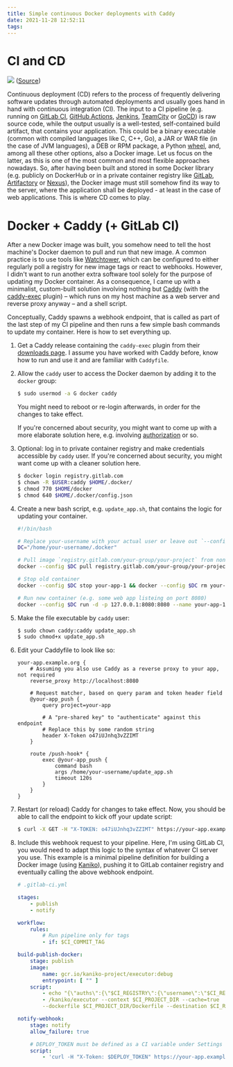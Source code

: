 ```yaml
---
title: Simple continuous Docker deployments with Caddy
date: 2021-11-28 12:52:11
tags:
---
```


# CI and CD

![](https://apps.muetsch.io/images/o:auto/rs,s:640?image=https://muetsch.io/images/cicd1.png)
([Source](https://harness.io/blog/continuous-delivery-tools/))

Continuous deployment (CD) refers to the process of frequently delivering software updates through automated deployments and usually goes hand in hand with continuous integration (CI). The input to a CI pipeline (e.g. running on [GitLab CI](https://docs.gitlab.com/ee/ci/), [GitHub Actions](https://github.com/features/actions), [Jenkins](https://www.jenkins.io/), [TeamCity](https://www.jetbrains.com/teamcity/) or [GoCD](https://www.gocd.org/)) is raw source code, while the output usually is a well-tested, self-contained build artifact, that contains your application. This could be a binary executable (common with compiled languages like C, C++, Go), a JAR or WAR file (in the case of JVM languages), a DEB or RPM package, a Python [wheel](https://www.python.org/dev/peps/pep-0427/), and, among all these other options, also a Docker image. Let us focus on the latter, as this is one of the most common and most flexible approaches nowadays. So, after having been built and stored in some Docker library (e.g. publicly on DockerHub or in a private container registry like [GitLab](https://docs.gitlab.com/ee/user/packages/), [Artifactory](https://jfrog.com/artifactory/) or [Nexus](https://www.sonatype.com/products/repository-pro)), the Docker image must still somehow find its way to the server, where the application shall be deployed - at least in the case of web applications. This is where CD comes to play. 

# Docker + Caddy (+ GitLab CI)
After a new Docker image was built, you somehow need to tell the host machine's Docker daemon to pull and run that new image. A common practice is to use tools like [Watchtower](https://containrrr.dev/watchtower/), which can be configured to either regularly poll a registry for new image tags or react to webhooks. However, I didn't want to run another extra software tool solely for the purpose of updating my Docker container. As a consequence, I came up with a minimalist, custom-built solution involving nothing but [Caddy](https://caddyserver.com/) (with the [caddy-exec](https://github.com/abiosoft/caddy-exec) plugin) – which runs on my host machine as a web server and reverse proxy anyway – and a shell script. 

Conceptually, Caddy spawns a webhook endpoint, that is called as part of the last step of my CI pipeline and then runs a few simple bash commands to update my container. Here is how to set everything up.

1. Get a Caddy release containing the `caddy-exec` plugin from their [downloads page](https://caddyserver.com/download?package=github.com%2Fabiosoft%2Fcaddy-exec). I assume you have worked with Caddy before, know how to run and use it and are familiar with `Caddyfile`. 
1. Allow the `caddy` user to access the Docker daemon by adding it to the `docker` group:
    ```bash
    $ sudo usermod -a G docker caddy
    ```
    You might need to reboot or re-login afterwards, in order for the changes to take effect.

    If you're concerned about security, you might want to come up with a more elaborate solution here, e.g. involving [authorization](https://docs.docker.com/engine/extend/plugins_authorization/) or so.
1. Optional: log in to private container registry and make credentials accessible by `caddy` user. If you're concerned about security, you might want come up with a cleaner solution here. 
    ```bash
    $ docker login registry.gitlab.com
    $ chown -R $USER:caddy $HOME/.docker/
    $ chmod 770 $HOME/docker
    $ chmod 640 $HOME/.docker/config.json
    ```
1. Create a new bash script, e.g. `update_app.sh`, that contains the logic for updating your container.
    ```bash
    #!/bin/bash

    # Replace your-username with your actual user or leave out `--config` when using public registry
    DC="/home/your-username/.docker"
    
    # Pull image `registry.gitlab.com/your-group/your-project` from non-public GitLab container registry
    docker --config $DC pull registry.gitlab.com/your-group/your-project

    # Stop old container
    docker --config $DC stop your-app-1 && docker --config $DC rm your-app-1

    # Run new container (e.g. some web app listeing on port 8080)
    docker --config $DC run -d -p 127.0.0.1:8080:8080 --name your-app-1 registry.gitlab.com/your-group/your-project:latest
    ```

1. Make the file executable by `caddy` user:
    ```bash
    $ sudo chown caddy:caddy update_app.sh
    $ sudo chmod+x update_app.sh
    ```
1. Edit your Caddyfile to look like so:
    ```
    your-app.example.org {
        # Assuming you also use Caddy as a reverse proxy to your app, not required
        reverse_proxy http://localhost:8080

        # Request matcher, based on query param and token header field
        @your-app_push {
            query project=your-app

            # A "pre-shared key" to "authenticate" against this endpoint
            # Replace this by some random string
            header X-Token o47iUJnhq3vZZIMT
        }

        route /push-hook* {
            exec @your-app_push {
                command bash
                args /home/your-username/update_app.sh
                timeout 120s
            }
        }
    }
    
    ```
1. Restart (or reload) Caddy for changes to take effect. Now, you should be able to call the endpoint to kick off your update script:
    ```bash
    $ curl -X GET -H "X-TOKEN: o47iUJnhq3vZZIMT" https://your-app.example.org/push-hook?project=your-app
    ```
1. Include this webhook request to your pipeline. Here, I'm using GitLab CI, you would need to adapt this logic to the syntax of whatever CI server you use. This example is a minimal pipeline definition for building a Docker image (using [Kaniko](https://blog.alexellis.io/quick-look-at-google-kaniko/)), pushing it to GitLab container registry and eventually calling the above webhook endpoint. 
    ```yaml
    # .gitlab-ci.yml

    stages:
        - publish
        - notify

    workflow:
        rules:
            # Run pipeline only for tags
            - if: $CI_COMMIT_TAG

    build-publish-docker:
        stage: publish
        image:
            name: gcr.io/kaniko-project/executor:debug
            entrypoint: [ "" ]
        script:
            - echo "{\"auths\":{\"$CI_REGISTRY\":{\"username\":\"$CI_REGISTRY_USER\",\"password\":\"$CI_REGISTRY_PASSWORD\"}}}" > /kaniko/.docker/config.json
            - /kaniko/executor --context $CI_PROJECT_DIR --cache=true
            --dockerfile $CI_PROJECT_DIR/Dockerfile --destination $CI_REGISTRY_IMAGE:$CI_COMMIT_TAG --destination $CI_REGISTRY_IMAGE:latest

    notify-webhook:
        stage: notify
        allow_failure: true

        # DEPLOY_TOKEN must be defined as a CI variable under Settings -> CI/CD -> Variables 
        script:
            - 'curl -H "X-Token: $DEPLOY_TOKEN" https://your-app.example.org/push-hook?project=$CI_PROJECT_NAME'
    ```
